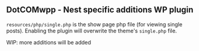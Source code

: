 ## DotCOMwpp - Nest specific additions WP plugin

`resources/php/single.php` is the show page php file (for viewing single posts). Enabling the plugin will overwrite the theme's `single.php` file.

WIP: more additions will be added

<!---
~Current Version:0.1.1~
--->